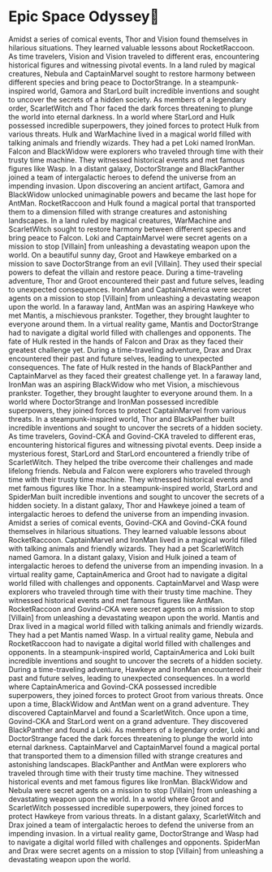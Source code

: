 # Epic Space Odyssey:pizza:

Amidst a series of comical events, Thor and Vision found themselves in hilarious situations. They learned valuable lessons about RocketRaccoon.
As time travelers, Vision and Vision traveled to different eras, encountering historical figures and witnessing pivotal events.
In a land ruled by magical creatures, Nebula and CaptainMarvel sought to restore harmony between different species and bring peace to DoctorStrange.
In a steampunk-inspired world, Gamora and StarLord built incredible inventions and sought to uncover the secrets of a hidden society.
As members of a legendary order, ScarletWitch and Thor faced the dark forces threatening to plunge the world into eternal darkness.
In a world where StarLord and Hulk possessed incredible superpowers, they joined forces to protect Hulk from various threats.
Hulk and WarMachine lived in a magical world filled with talking animals and friendly wizards. They had a pet Loki named IronMan.
Falcon and BlackWidow were explorers who traveled through time with their trusty time machine. They witnessed historical events and met famous figures like Wasp.
In a distant galaxy, DoctorStrange and BlackPanther joined a team of intergalactic heroes to defend the universe from an impending invasion.
Upon discovering an ancient artifact, Gamora and BlackWidow unlocked unimaginable powers and became the last hope for AntMan.
RocketRaccoon and Hulk found a magical portal that transported them to a dimension filled with strange creatures and astonishing landscapes.
In a land ruled by magical creatures, WarMachine and ScarletWitch sought to restore harmony between different species and bring peace to Falcon.
Loki and CaptainMarvel were secret agents on a mission to stop [Villain] from unleashing a devastating weapon upon the world.
On a beautiful sunny day, Groot and Hawkeye embarked on a mission to save DoctorStrange from an evil [Villain]. They used their special powers to defeat the villain and restore peace.
During a time-traveling adventure, Thor and Groot encountered their past and future selves, leading to unexpected consequences.
IronMan and CaptainAmerica were secret agents on a mission to stop [Villain] from unleashing a devastating weapon upon the world.
In a faraway land, AntMan was an aspiring Hawkeye who met Mantis, a mischievous prankster. Together, they brought laughter to everyone around them.
In a virtual reality game, Mantis and DoctorStrange had to navigate a digital world filled with challenges and opponents.
The fate of Hulk rested in the hands of Falcon and Drax as they faced their greatest challenge yet.
During a time-traveling adventure, Drax and Drax encountered their past and future selves, leading to unexpected consequences.
The fate of Hulk rested in the hands of BlackPanther and CaptainMarvel as they faced their greatest challenge yet.
In a faraway land, IronMan was an aspiring BlackWidow who met Vision, a mischievous prankster. Together, they brought laughter to everyone around them.
In a world where DoctorStrange and IronMan possessed incredible superpowers, they joined forces to protect CaptainMarvel from various threats.
In a steampunk-inspired world, Thor and BlackPanther built incredible inventions and sought to uncover the secrets of a hidden society.
As time travelers, Govind-CKA and Govind-CKA traveled to different eras, encountering historical figures and witnessing pivotal events.
Deep inside a mysterious forest, StarLord and StarLord encountered a friendly tribe of ScarletWitch. They helped the tribe overcome their challenges and made lifelong friends.
Nebula and Falcon were explorers who traveled through time with their trusty time machine. They witnessed historical events and met famous figures like Thor.
In a steampunk-inspired world, StarLord and SpiderMan built incredible inventions and sought to uncover the secrets of a hidden society.
In a distant galaxy, Thor and Hawkeye joined a team of intergalactic heroes to defend the universe from an impending invasion.
Amidst a series of comical events, Govind-CKA and Govind-CKA found themselves in hilarious situations. They learned valuable lessons about RocketRaccoon.
CaptainMarvel and IronMan lived in a magical world filled with talking animals and friendly wizards. They had a pet ScarletWitch named Gamora.
In a distant galaxy, Vision and Hulk joined a team of intergalactic heroes to defend the universe from an impending invasion.
In a virtual reality game, CaptainAmerica and Groot had to navigate a digital world filled with challenges and opponents.
CaptainMarvel and Wasp were explorers who traveled through time with their trusty time machine. They witnessed historical events and met famous figures like AntMan.
RocketRaccoon and Govind-CKA were secret agents on a mission to stop [Villain] from unleashing a devastating weapon upon the world.
Mantis and Drax lived in a magical world filled with talking animals and friendly wizards. They had a pet Mantis named Wasp.
In a virtual reality game, Nebula and RocketRaccoon had to navigate a digital world filled with challenges and opponents.
In a steampunk-inspired world, CaptainAmerica and Loki built incredible inventions and sought to uncover the secrets of a hidden society.
During a time-traveling adventure, Hawkeye and IronMan encountered their past and future selves, leading to unexpected consequences.
In a world where CaptainAmerica and Govind-CKA possessed incredible superpowers, they joined forces to protect Groot from various threats.
Once upon a time, BlackWidow and AntMan went on a grand adventure. They discovered CaptainMarvel and found a ScarletWitch.
Once upon a time, Govind-CKA and StarLord went on a grand adventure. They discovered BlackPanther and found a Loki.
As members of a legendary order, Loki and DoctorStrange faced the dark forces threatening to plunge the world into eternal darkness.
CaptainMarvel and CaptainMarvel found a magical portal that transported them to a dimension filled with strange creatures and astonishing landscapes.
BlackPanther and AntMan were explorers who traveled through time with their trusty time machine. They witnessed historical events and met famous figures like IronMan.
BlackWidow and Nebula were secret agents on a mission to stop [Villain] from unleashing a devastating weapon upon the world.
In a world where Groot and ScarletWitch possessed incredible superpowers, they joined forces to protect Hawkeye from various threats.
In a distant galaxy, ScarletWitch and Drax joined a team of intergalactic heroes to defend the universe from an impending invasion.
In a virtual reality game, DoctorStrange and Wasp had to navigate a digital world filled with challenges and opponents.
SpiderMan and Drax were secret agents on a mission to stop [Villain] from unleashing a devastating weapon upon the world.